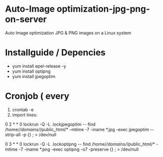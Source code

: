 # Auto-Image optimization-jpg-png-on-server
Auto Image optimization JPG &amp; PNG images on a Linux system

# Installguide / Depencies
- yum install epel-release -y
- yum install optipng
- yum install jpegoptim

# Cronjob  ( every 
1. crontab -e
2. import lines:

0 2 * * 0 lockrun -Q -L .lockjpegoptim -- find /home/*/domains/*/public_html/* -mtime -7 -iname *.jpg -exec jpegoptim --strip-all -p {} \; > /dev/null

0 3 * * 0 lockrun -Q -L .lockoptipng -- find /home/*/domains/*/public_html/* -mtime -7 -iname *.png -exec optipng -o7 -preserve {} \; > /dev/null
